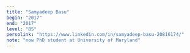 ```yaml
---
title: "Samyadeep Basu"
begin: "2017"
end: "2017"
level: "BS"
persolink: "https://www.linkedin.com/in/samyadeep-basu-20816174/"
note: "now PhD student at University of Maryland"
---
```

